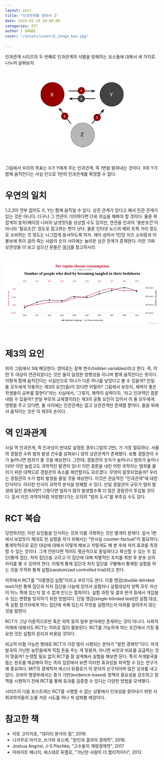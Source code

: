 ```yaml
---  
layout: post  
title: "인과관계를 찾아서 2"  
date: 2019-02-19 10:00:00  
categories: ETC
author : DANBI  
cover: "/assets/cover/E_innga_kyo.jpg"  

---
```


인과관계 시리즈의 두 번째로 인과관계의 식별을 방해하는 요소들에 대해서 세 가지로 나누어 살펴보자. 

<br>
<p align="center"><kbd>
<img src="/assets/etc/causality_part2/causality.png" style="width:3in">
</kbd></p>
<br>



그림에서 우리의 목표는 X가 Y에게 주는 인과관계, 즉 1번을 밝혀내는 것이다. X와 Y가 함께 움직인다는 사실 만으로 1번의 인과관계를 확정할 수 없다. 

# 우연의 일치

1,2,3이 전부 없어도 X, Y는 함께 움직일 수 있다. 상관 관계가 있다고 해서 인관 관계가 있는 것은 아니다. 더구나 그 연관이 기이하다면 더욱 의심을 해봐야 할 것이다. 물론 복잡계의 동학(베이징 나비의 날갯짓!)을 상상할 수도 있지만, 연관을 인과의 '충분조건'이 아니라 '필요조건' 정도로 참고하는 편이 낫다. 물론 인터넷 뉴스의 해외 토픽 거리 정도로 소비하는 것 정도는 너그럽게 용서하도록 하자.  재미 삼아서 1인당 치즈 소비량과 이불보에 목이 걸려 죽는 사람의 숫자 사이에는 놀라운 상관 관계가 존재한다. 이런 가짜 상관성을 더 보고 싶으신 분들은 [여기](http://www.tylervigen.com/spurious-correlations)를 참고하시라. 

<br>
<p align="center"><kbd>
<img src="/assets/etc/causality_part2/chart.png" style="width:6in">
</kbd></p>
<br>

#  제3의  요인

위의 그림에서 3에 해당한다. 영어로는 잠복 변수(hidden variables)라고 한다. 즉, 어떤 두 대상이 연관되었다는 것은 둘이 일정한 방향성을 지니며 함께 움직인다는 뜻이다. 이렇게 함께 움직인다는 사실만으로 하나가 다른 하나를 낳았다고 볼 수 있을까? 만일 둘 모두에게 작용하는  제3의  요인(들)이 있다면 어떨까? 그림에서 보듯이, 체력이 좋은 학생들이 공부를 잘한다"라는 사실에서, '그렇지, 체력이  실력이지, '라고  인과적인 결론 내릴 수 있을까? 만일 부모의 교육열이라는  제3의  공통 요인이 있어서 이 둘 모두에게 영향을 주고 있다면, 둘 사이에는 인관관계는 없고 상관관계만 존재할 뿐이다. 둘을 뒤에서 움직이는 것은 이  제3의  손이다.  

# 역 인과관계

사실 역 인과관계, 즉 인과성이 반대로 설정된 경우(그림의 2번), 가 가장 절묘하다. 서울의 경찰관 수와 범죄 발생 건수를 살펴보니 양의 상관관계가 존재했다. 보통 경찰관의 수가 늘어나면 범죄가 줄 것을 예상한다. 그런데, 경찰관의 숫자가 늘어나니 범죄가 늘어나더라! 이런 놀랍고도 과학적인 발견이 있나! 이런 결론을 내린 어떤 과학자는 범죄를 줄이기 위한 대책으로 경찰관의 축소를 제안할지도 모르겠다. 무엇이 잘못되었을까? 우리는 경찰관의 수가 범죄 발생을 줄일 것을 예상한다. 이것은 관습적인 "인과관계"에 대한 인식이다. 이러한 인식이 과학적 분석을 방해할 수 있다. 만일 경찰관의 규모가 범죄 발생에 달린 문제라면? 그렇다면 범죄가 많이 발생할수록 더 많은 경찰관이 투입될 것이다. 앞서 미친 과학자처럼 처방했다가는 오히려 "범죄 도시"를 부추길 수도 있다.  

# RCT 복습 

당연하지만, 이런 요인들을 인식하는 것과 이를 극복하는 것은 별개의 문제다. 앞서 1편에서 보았듯이 제대로 된 실험을 하기 위해서는  "반사실 counter-factual"이  필요하다. 통계학적으로 같은 대상에 대해서 이렇게 해보고 저렇게도 해 본 후에 처치 효과를 측정할 수 있는 것이다. 그게 안된다면 적어도 평균적으로 동일하다고 확신할 수 있는 두 집단(통제 집단, 처치 집단)을 고르고 이 집단에 대해 차별적인 조치를 취한 후 분포 상의 차이를 볼 수 있어야 한다. 이렇게 통제 집단과 처치 집단을 구별해서 통제된 실험을 하는 것을 무작위 통제 실험(randomized controlled trial)라고 한다.  

의학에서 RCT를 "이중맹검 실험"이라고 부르기도 한다. 이중 맹검(double-blinded test)이란 통제 집단과 처치 집단을 나눔에 있어서 실험자나 실험대상자 양쪽 모두 자신이 어느 쪽에 있는지 알 수 없게 만드는 절차이다. 실험 과정 및 결과 분석 등에서 개입될 수 있는 편향을 방지하기 위한 방법이다. 단일 맹검(single-blinded test)란 실험 대상, 즉 실험 참가자에게 어느 집단에 속해 있는지 무엇을 실험하는지 따위를 알려주지 않는 것을 말한다.  

RCT가 그냥 이론적으로만 혹은 의학 등의 일부 분야에만 존재하는 것이 아니다. 사회적 의제에 대해서도 RCT는 의외로 많이 활용된다. RCT를 가능하게 하는 조건에서 가장 중요한 것은 실험의 윤리과 비용일 것이다.  

비교적 타협 가능한 형태로 RCT가 가장 많이 시행되는 분야가 "발전 경제학"이다. 저개발국의 가난한 농민들에게 직접 돈을 주는 게 맞을까, 아니면 씨앗과 비료를 공급하는 것이 맞을까? 논쟁할 필요 없이 RCT를 잘 설계해서 실험을 해보면 된다. 특히 저개발국을 돕는 원조를 제공해야 하는 측의 입장에서 보면 이러한 효과성을 파악할 수 있는 연구가 꽤 중요하다. MIT의 경제학자 에스더 뒤플로가 이 분야의 선구자이며 많은 성과를 내고 있다. 오바마 행정부에서는 증거 기반(evidence-based) 정책의 중요성을 강조하고 정책을 시행하기 전에 RCT를 통해 효과를 검증할 수 있다는 다양한 방법을 모색했다.  

시리즈의 다음 포스트에는 RCT를 시행할 수 없는 상황에서 인과성을 찾아내기 위한 사회과학자들의 눈물 겨운 시도를 하나 씩 살펴볼 예정이다. 

# 참고한 책  
  

- 이토 고이치로, "데이터 분석의 힘", 2018.
-  나카무로  마키코, 쓰가와 유스케, "원인과 결과의 경제학", 2018.
- Joshua Angrist, J-S Pischke, "고수들의 계량경제학", 2017
-  아바지트  배너지, 에스테르 뒤플로, "가난한 사람이 더 합리적이다", 2012

<!--stackedit_data:
eyJoaXN0b3J5IjpbODI4OTA1MjAzXX0=
-->
